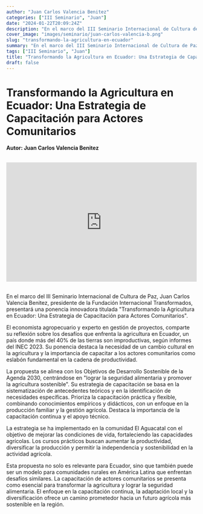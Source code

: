 ```yaml
---
author: "Juan Carlos Valencia Benitez"
categories: ["III Seminario", "Juan"]
date: "2024-01-22T20:09:24Z"
description: "En el marco del III Seminario Internacional de Cultura de Paz, Juan Carlos Valencia Benitez, presidente de la Fundación Internacional Transformados, presentará una ponencia innovadora titulada Transformando la Agricultura en Ecuador Una Estrategia de Capacitación para Actores Comunitarios"
cover_image: "images/seminario/juan-carlos-valencia-b.png"
slug: "transformando-la-agricultura-en-ecuador"
summary: "En el marco del III Seminario Internacional de Cultura de Paz, Juan Carlos Valencia Benitez, presidente de la Fundación Internacional Transformados, presentará una ponencia innovadora titulada Transformando la Agricultura en Ecuador Una Estrategia de Capacitación para Actores Comunitarios"
tags: ["III Seminario", "Juan"]
title: "Transformando la Agricultura en Ecuador: Una Estrategia de Capacitación para Actores Comunitarios"
draft: false
---
```


# Transformando la Agricultura en Ecuador: Una Estrategia de Capacitación para Actores Comunitarios

<div style="display: flex; justify-content: flex-start; font-weight: bold; margin-bottom: 30px;"> 
Autor: Juan Carlos Valencia Benitez
</div>

<div style="display: flex; justify-content: center; margin-bottom: 30px;">
<iframe width="560" height="315" src="https://www.youtube.com/embed/p2JSbQZNCBQ?si=kbL-x2_Rf-scW50h" title="YouTube video player" frameborder="0" allow="accelerometer; autoplay; clipboard-write; encrypted-media; gyroscope; picture-in-picture; web-share" allowfullscreen></iframe>
</div>

En el marco del III Seminario Internacional de Cultura de Paz, Juan Carlos Valencia Benitez, presidente de la Fundación Internacional Transformados, presentará una ponencia innovadora titulada "Transformando la Agricultura en Ecuador: Una Estrategia de Capacitación para Actores Comunitarios".

El economista agropecuario y experto en gestión de proyectos, comparte su reflexión sobre los desafíos que enfrenta la agricultura en Ecuador, un país donde más del 40% de las tierras son improductivas, según informes del INEC 2023. Su ponencia destaca la necesidad de un cambio cultural en la agricultura y la importancia de capacitar a los actores comunitarios como eslabón fundamental en la cadena de productividad.

La propuesta se alinea con los Objetivos de Desarrollo Sostenible de la Agenda 2030, centrándose en "lograr la seguridad alimentaria y promover la agricultura sostenible". Su estrategia de capacitación se basa en la sistematización de antecedentes teóricos y en la identificación de necesidades específicas. Prioriza la capacitación práctica y flexible, combinando conocimientos empíricos y didácticos, con un enfoque en la producción familiar y la gestión agrícola. Destaca la importancia de la capacitación continua y el apoyo técnico.

La estrategia se ha implementado en la comunidad El Aguacatal con el objetivo de mejorar las condiciones de vida, fortaleciendo las capacidades agrícolas. Los cursos prácticos buscan aumentar la productividad, diversificar la producción y permitir la independencia y sostenibilidad en la actividad agrícola.

Esta propuesta no solo es relevante para Ecuador, sino que también puede ser un modelo para comunidades rurales en América Latina que enfrentan desafíos similares. La capacitación de actores comunitarios se presenta como esencial para transformar la agricultura y lograr la seguridad alimentaria. El enfoque en la capacitación continua, la adaptación local y la diversificación ofrece un camino prometedor hacia un futuro agrícola más sostenible en la región.
